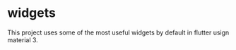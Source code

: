 # widgets

This project uses some of the most useful widgets by default in flutter usign material 3.
